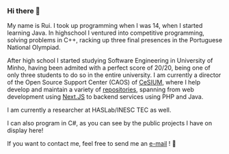 ### Hi there 👋

My name is Rui. I took up programming when I was 14, when I started learning Java. In highschool I ventured into competitive programming, solving problems in C++, racking up three final presences in the Portuguese National Olympiad.

After high school I started studying Software Engineering in University of Minho, having been admited with a perfect score of 20/20, being one of only three students to do so in the entire university. I am currently a director of the Open Source Support Center (CAOS) of [CeSIUM](cesium.di.uminho.pt), where I help develop and maintain a variety of [repositories](https://github.com/cesium/), spanning from web development using [Next.JS](https://nextjs.org/) to backend services using PHP and Java.

I am currently a researcher at HASLab/INESC TEC as well.

I can also program in C#, as you can see by the public projects I have on display here!

If you want to contact me, feel free to send me an [e-mail](mailto:rpoliveira02@gmail.com) ! :muscle:
<!--
**ruioliveira02/ruioliveira02** is a ✨ _special_ ✨ repository because its `README.md` (this file) appears on your GitHub profile.

Here are some ideas to get you started:

- 🔭 I’m currently working on ...
- 🌱 I’m currently learning ...
- 👯 I’m looking to collaborate on ...
- 🤔 I’m looking for help with ...
- 💬 Ask me about ...
- 📫 How to reach me: ...
- 😄 Pronouns: ...
- ⚡ Fun fact: ...
-->
